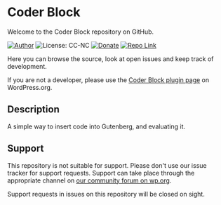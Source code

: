 # Coder Block
Welcome to the Coder Block repository on GitHub.

[![Author](https://img.shields.io/badge/author-sh1zen-brightgreen.svg)](https://sh1zen.github.io/)
![License: CC-NC](https://img.shields.io/badge/License-CCNC-orange.svg)
[![Donate](https://img.shields.io/badge/Donate-PayPal-blue.svg)](https://www.paypal.com/donate/?business=dev.sh1zen%40outlook.it&item_name=Thank+you+in+advanced+for+the+kind+donations.+You+will+sustain+me+developing+Coder+Block.&currency_code=EUR)
[![Repo Link](https://img.shields.io/badge/Repo-Link-black.svg)](https://github.com/sh1zen/coder-block)


Here you can browse the source, look at open issues and keep track of development.

If you are not a developer, please use the [Coder Block plugin page](https://wordpress.org/plugins/coder-block/) on WordPress.org.

## Description

A simple way to insert code into Gutenberg, and evaluating it.

## Support
This repository is not suitable for support. Please don't use our issue tracker for support requests. Support can take 
place through the appropriate channel on [our community forum on wp.org](https://wordpress.org/support/plugin/coder-block/).

Support requests in issues on this repository will be closed on sight.


